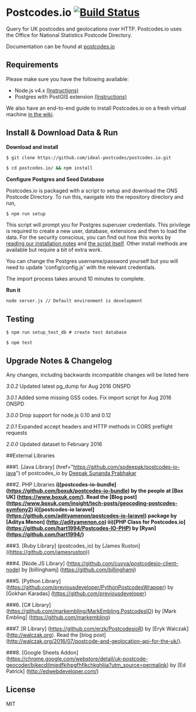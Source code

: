 # Postcodes.io [![Build Status](https://travis-ci.org/ideal-postcodes/postcodes.io.png)](https://travis-ci.org/ideal-postcodes/postcodes.io)

Query for UK postcodes and geolocations over HTTP. Postcodes.io uses the Office for National Statistics Postcode Directory.

Documentation can be found at [postcodes.io](http://postcodes.io)

## Requirements

Please make sure you have the following available:

- Node.js v4.x [(Instructions)](http://nodejs.org/)
- Postgres with PostGIS extension [(Instructions)](http://postgis.net/install)

We also have an end-to-end guide to install Postcodes.io on a fresh virtual machine [in the wiki](https://github.com/ideal-postcodes/postcodes.io/wiki/Server-Provisioning-&-Installation).

## Install & Download Data & Run

**Download and install**

```bash
$ git clone https://github.com/ideal-postcodes/postcodes.io.git

$ cd postcodes.io/ && npm install
```

**Configure Postgres and Seed Database**

Postcodes.io is packaged with a script to setup and download the ONS Postcode Directory. To run this, navigate into the repository directory and run,

```
$ npm run setup
```

This script will prompt you for Postgres superuser credentials. This privilege is required to create a new user, database, extensions and then to load the data. For the security conscious, you can find out how this works by [reading our installation notes](http://postcodes.io/docs#Install-notes) and [the script itself](/bin/setup.sh). Other install methods are available but require a bit of extra work.

You can change the Postgres username/password yourself but you will need to update 'config/config.js' with the relevant credentials.

The import process takes around 10 minutes to complete.

**Run it**

```
node server.js // Default environment is development
```

## Testing

```
$ npm run setup_test_db # create test database

$ npm test
```

## Upgrade Notes & Changelog

Any changes, including backwards incompatible changes will be listed here

*3.0.2* Updated latest pg_dump for Aug 2016 ONSPD

*3.0.1* Added some missing GSS codes. Fix import script for Aug 2016 ONSPD

*3.0.0* Drop support for node.js 0.10 and 0.12

*2.0.1* Expanded accept headers and HTTP methods in CORS preflight requests

*2.0.0* Updated dataset to February 2016

##External Libraries

###1. [Java Library] (href="https://github.com/spdeepak/postcodes-io-java") of postcodes_io by [Deepak Sunanda Prabhakar](href="https://github.com/spdeepak")

###2. PHP Libraries
<b>i)[postcodes-io-bundle] (https://github.com/boxuk/postcodes-io-bundle) by the people at [Box UK] (https://www.boxuk.com/). Read the [Blog post] (https://www.boxuk.com/insight/tech-posts/geocoding-postcodes-symfony2)
ii)[postcodes-io laravel] (https://github.com/adityamenon/postcodes-io-laravel) package by [Aditya Menon] (http://adityamenon.co)
iii)[PHP Class for Postcodes.io] (https://github.com/hart1994/Postcodes-IO-PHP) by [Ryan] (https://github.com/hart1994/)</b>

###3. [Ruby Library] (postcodes_io) by [James Ruston] ((https://github.com/jamesruston))

###4. [Node.JS Library] (https://github.com/cuvva/postcodesio-client-node) by [billinghamj] (https://github.com/billinghamj) 

###5. [Python Library] (https://github.com/previousdeveloper/PythonPostcodesWrapper) by [Gokhan Karadas] (https://github.com/previousdeveloper)

###6. [C# Library] (https://github.com/markembling/MarkEmbling.PostcodesIO) by [Mark Embling] (https://github.com/markembling)

###7. [R Library] (https://github.com/erzk/PostcodesioR) by [Eryk Walczak] (http://walczak.org). Read the [blog post] (http://walczak.org/2016/07/postcode-and-geolocation-api-for-the-uk/).

###8. [Google Sheets Addon] (https://chrome.google.com/webstore/detail/uk-postcode-geocoder/bjkecdilmiedfkihpgfhfikchkghliia?utm_source=permalink) by [Ed Patrick] (http://edwebdeveloper.com/)

## License 

MIT